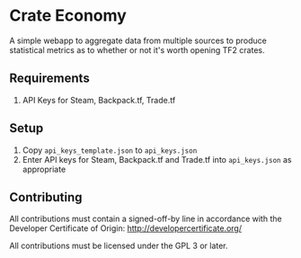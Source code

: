 # Crate Economy
A simple webapp to aggregate data from multiple sources to produce statistical metrics as to whether or not it's worth opening TF2 crates.

## Requirements

1. API Keys for Steam, Backpack.tf, Trade.tf

## Setup

1. Copy `api_keys_template.json` to `api_keys.json`
2. Enter API keys for Steam, Backpack.tf and Trade.tf into `api_keys.json` as appropriate


## Contributing
All contributions must contain a signed-off-by line in accordance with the Developer Certificate of Origin: http://developercertificate.org/

All contributions must be licensed under the GPL 3 or later.
